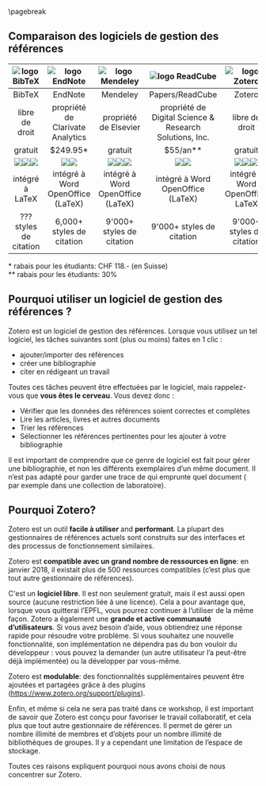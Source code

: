 \pagebreak
## Comparaison des logiciels de gestion des références

| ![logo BibTeX](../img/refman_bibtex.png) | ![logo EndNote](../img/refman_endnote.jpg) | ![logo Mendeley](../img/refman_mendeley.png) | ![logo ReadCube](../img/refman_readcube.png) | ![logo Zotero](../img/refman_zotero.png) |
| :----: | :-----: | :------: | :------: | :----: |
| BibTeX | EndNote | Mendeley | Papers/ReadCube | Zotero |
| libre de droit | propriété de Clarivate Analytics | propriété de Elsevier | propriété de Digital Science & Research Solutions, Inc. | libre de droit |
| gratuit | $249.95* | gratuit | $55/an** | gratuit |
| ![](../img/os_windows.png)![](../img/os_mac.png)![](../img/os_linux.png) | ![](../img/os_windows.png)![](../img/os_mac.png) | ![](../img/os_windows.png)![](../img/os_mac.png)![](../img/os_linux.png) | ![](../img/os_windows.png)![](../img/os_mac.png) | ![](../img/os_windows.png)![](../img/os_mac.png)![](../img/os_linux.png) |
| intégré à   LaTeX | intégré à Word OpenOffice (LaTeX) | intégré à Word OpenOffice (LaTeX) | intégré à Word OpenOffice (LaTeX) | intégré à Word OpenOffice LaTeX |
| ??? styles de citation  | 6,000+ styles de citation  | 9'000+ styles de citation  | 9'000+ styles de citation  | 9'000+ styles de citation  |

\* rabais pour les étudiants: CHF 118.- (en Suisse)   
\** rabais pour les étudiants: 30%


## Pourquoi utiliser un logiciel de gestion des références ?

Zotero est un logiciel de gestion des références. Lorsque vous utilisez un tel logiciel, les tâches suivantes sont (plus ou moins) faites en 1 clic :

* ajouter/importer des références
* créer une bibliographie
* citer en rédigeant un travail


Toutes ces tâches peuvent être effectuées par le logiciel, mais rappelez-vous que **vous êtes le cerveau**. Vous devez donc :    

* Vérifier que les données des références soient correctes et complètes
*	Lire les articles, livres et autres documents
*	Trier les références
*	Sélectionner les références pertinentes pour les ajouter à votre bibliographie


Il est important de comprendre que ce genre de logiciel est fait pour gérer une bibliographie, et non les différents exemplaires d’un même document. Il n’est pas adapté pour garder une trace de qui emprunte quel document ( par exemple dans une collection de laboratoire).

## Pourquoi Zotero?

Zotero est un outil **facile à utiliser** and **performant**. La plupart des gestionnaires de références actuels sont construits sur des interfaces et des processus de fonctionnement similaires.   

Zotero est **compatible avec un grand nombre de ressources en ligne**: en janvier 2018, il existait plus de 500 ressources compatibles (c’est plus que tout autre gestionnaire de références).   

C'est un **logiciel libre**. Il est non seulement gratuit, mais il est aussi open source (aucune restriction liée à une licence). Cela a pour avantage que, lorsque vous quitterai l’EPFL, vous pourrez continuer à l’utiliser de la même façon.
Zotero a également une **grande et active communauté d’utilisateurs**. Si vous avez besoin d’aide, vous obtiendrez une réponse rapide pour résoudre votre problème.  Si vous souhaitez une nouvelle fonctionnalité, son implémentation ne dépendra pas du bon vouloir du développeur : vous pouvez la demander (un autre utilisateur l’a peut-être déjà implémentée) ou la développer par vous-même.

Zotero est **modulable**: des fonctionnalités supplémentaires peuvent être ajoutées et partagées grâce à des plugins (https://www.zotero.org/support/plugins).

Enfin, et même si cela ne sera pas traité dans ce workshop, il est important de savoir que Zotero est conçu pour favoriser le travail collaboratif, et cela plus que tout autre gestionnaire de références. Il permet de gérer un nombre illimité de membres et d’objets pour un nombre illimité de bibliothèques de groupes. Il y a cependant une limitation de l’espace de stockage.

Toutes ces raisons expliquent pourquoi nous avons choisi de nous concentrer sur Zotero.
